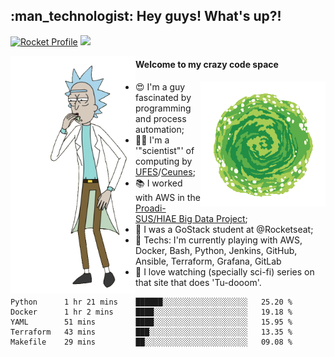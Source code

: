 
<h2> :man_technologist: Hey guys! What's up?!</h2>
                                                                         
[![Rocket Profile](https://img.shields.io/static/v1?label=Rocketseat&message=Profile&colorA=purple&color=black&logo=Rocket&logoColor=white)](https://app.rocketseat.com.br/me/elyabe)
<a href="https://www.linkedin.com/in/elyabe/"><img src="https://img.shields.io/badge/LinkedIn-informational?logo=linkedin"/></a>

<img align='left' src="https://raw.githubusercontent.com/Elyabe/Elyabe/master/images/rick-dancing.gif" width='200'>

                       
#### Welcome to my crazy code space 
<img align='right' src="https://raw.githubusercontent.com/Elyabe/elyabe/master/images/portal-3.gif" width='200'>

- :heart_eyes: I'm a guy fascinated by programming and process automation; 
- :office_worker: I'm a '"scientist"' of computing by [UFES](http://ufes.br)/[Ceunes](http://ceunes.ufes.br);
- :books: I worked with AWS in the [Proadi-SUS/HIAE Big Data Project](https://www.einstein.br/responsabilidade-social/atuacao-com-o-ministerio-da-saude/proadi-sus);
- :rocket: I was a GoStack student at @Rocketseat;
- :green_heart: Techs: I'm currently playing with AWS, Docker, Bash, Python, Jenkins, GitHub, Ansible, Terraform, Grafana, GitLab
- :movie_camera: I love watching (specially sci-fi) series on that site that does 'Tu-dooom'.

<!--START_SECTION:waka-->
```text
Python      1 hr 21 mins    ██████░░░░░░░░░░░░░░░░░░░   25.20 % 
Docker      1 hr 2 mins     ████░░░░░░░░░░░░░░░░░░░░░   19.18 % 
YAML        51 mins         ████░░░░░░░░░░░░░░░░░░░░░   15.95 % 
Terraform   43 mins         ███░░░░░░░░░░░░░░░░░░░░░░   13.35 % 
Makefile    29 mins         ██░░░░░░░░░░░░░░░░░░░░░░░   09.08 %
```
<!--END_SECTION:waka-->
